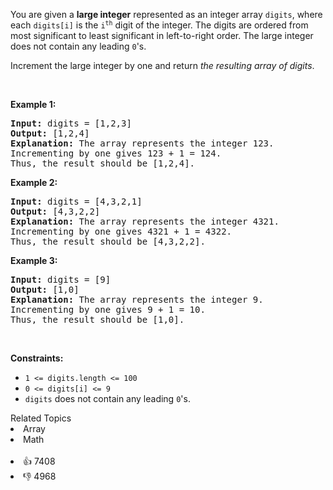 <p>You are given a <strong>large integer</strong> represented as an integer array <code>digits</code>, where each <code>digits[i]</code> is the <code>i<sup>th</sup></code> digit of the integer. The digits are ordered from most significant to least significant in left-to-right order. The large integer does not contain any leading <code>0</code>'s.</p>

<p>Increment the large integer by one and return <em>the resulting array of digits</em>.</p>

<p>&nbsp;</p> 
<p><strong class="example">Example 1:</strong></p>

<pre>
<strong>Input:</strong> digits = [1,2,3]
<strong>Output:</strong> [1,2,4]
<strong>Explanation:</strong> The array represents the integer 123.
Incrementing by one gives 123 + 1 = 124.
Thus, the result should be [1,2,4].
</pre>

<p><strong class="example">Example 2:</strong></p>

<pre>
<strong>Input:</strong> digits = [4,3,2,1]
<strong>Output:</strong> [4,3,2,2]
<strong>Explanation:</strong> The array represents the integer 4321.
Incrementing by one gives 4321 + 1 = 4322.
Thus, the result should be [4,3,2,2].
</pre>

<p><strong class="example">Example 3:</strong></p>

<pre>
<strong>Input:</strong> digits = [9]
<strong>Output:</strong> [1,0]
<strong>Explanation:</strong> The array represents the integer 9.
Incrementing by one gives 9 + 1 = 10.
Thus, the result should be [1,0].
</pre>

<p>&nbsp;</p> 
<p><strong>Constraints:</strong></p>

<ul> 
 <li><code>1 &lt;= digits.length &lt;= 100</code></li> 
 <li><code>0 &lt;= digits[i] &lt;= 9</code></li> 
 <li><code>digits</code> does not contain any leading <code>0</code>'s.</li> 
</ul>

<div><div>Related Topics</div><div><li>Array</li><li>Math</li></div></div><br><div><li>👍 7408</li><li>👎 4968</li></div>